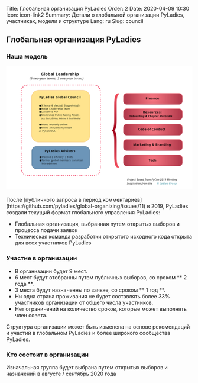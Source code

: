 Title: Глобальная организация PyLadies
Order: 2
Date: 2020-04-09 10:30
Icon: icon-link2
Summary: Детали о глобальной организации PyLadies, участниках, модели и структуре 
Lang: ru
Slug: council

## Глобальная организация PyLadies

### Наша модель

<div class="float-center container">
  <img src="/images/council/council-structure-II.svg"
     alt="Структура организации PyLadies" width="900px" />
</div>

<br>
После [публичного запроса в период комментариев](https://github.com/pyladies/global-organizing/issues/11) в 2019, PyLadies создали текущий формат глобального управления PyLadies:

- Глобальная организация, выбранная путем открытых выборов и процесса подачи заявок 
- Техническая команда разработки открытого исходного кода открыта для всех участников PyLadies 

### Участие в организации

- В организации будет 9 мест.
- 6 мест будут отобранны путем публичных выборов, со сроком ** 2 года **.
- 3 места будут назначенны по заявке, со сроком ** 1 год **.
- Ни одна страна проживания не будет составлять более 33% участников организации от общего числа участников.
- Нет ограничений на количество сроков, которые может выполнять член совета.

Структура организации может быть изменена на основе рекомендаций и участий в глобальном PyLadies и более широкого сообщества PyLadies.

### Кто состоит в организации

Изначальная группа будет выбрана путем открытых выборов и назначений в августе / сентябрь 2020 года
